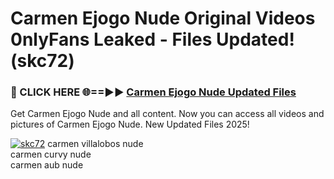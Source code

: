 # Carmen Ejogo Nude Original Videos 0nlyFans Leaked - Files Updated! (skc72)

<h3>🔴 CLICK HERE 🌐==►► <a href="https://tinyurl.com/5h6xmrr3" rel="nofollow">Carmen Ejogo Nude Updated Files</a></h3>

Get Carmen Ejogo Nude and all content. Now you can access all videos and pictures of Carmen Ejogo Nude. New Updated Files 2025!

[![skc72](https://i.imgur.com/KVD873Z.gif)](https://tinyurl.com/5h6xmrr3)
carmen villalobos nude<br>
carmen curvy nude<br>
carmen aub nude